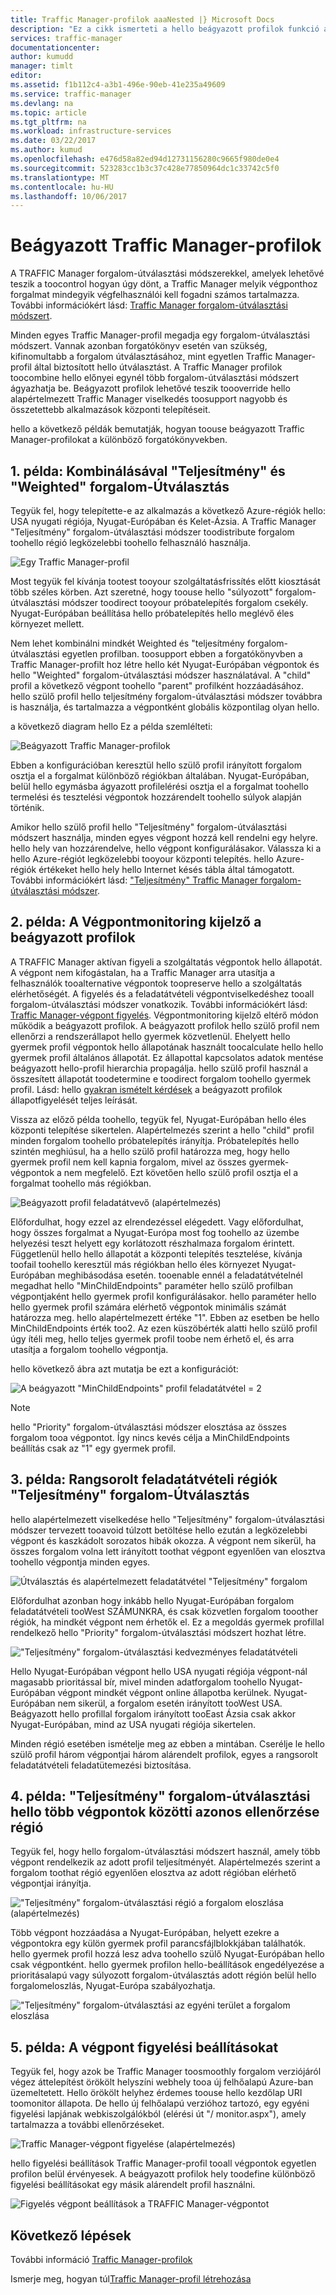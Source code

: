 ```yaml
---
title: Traffic Manager-profilok aaaNested |} Microsoft Docs
description: "Ez a cikk ismerteti a hello beágyazott profilok funkció az Azure Traffic Manager"
services: traffic-manager
documentationcenter: 
author: kumudd
manager: timlt
editor: 
ms.assetid: f1b112c4-a3b1-496e-90eb-41e235a49609
ms.service: traffic-manager
ms.devlang: na
ms.topic: article
ms.tgt_pltfrm: na
ms.workload: infrastructure-services
ms.date: 03/22/2017
ms.author: kumud
ms.openlocfilehash: e476d58a82ed94d12731156280c9665f980de0e4
ms.sourcegitcommit: 523283cc1b3c37c428e77850964dc1c33742c5f0
ms.translationtype: MT
ms.contentlocale: hu-HU
ms.lasthandoff: 10/06/2017
---
```

# <a name="nested-traffic-manager-profiles"></a>Beágyazott Traffic Manager-profilok

A TRAFFIC Manager forgalom-útválasztási módszerekkel, amelyek lehetővé teszik a toocontrol hogyan úgy dönt, a Traffic Manager melyik végponthoz forgalmat mindegyik végfelhasználói kell fogadni számos tartalmazza. További információkért lásd: [Traffic Manager forgalom-útválasztási módszert](traffic-manager-routing-methods.md).

Minden egyes Traffic Manager-profil megadja egy forgalom-útválasztási módszert. Vannak azonban forgatókönyv esetén van szükség, kifinomultabb a forgalom útválasztásához, mint egyetlen Traffic Manager-profil által biztosított hello útválasztást. A Traffic Manager profilok toocombine hello előnyei egynél több forgalom-útválasztási módszert ágyazhatja be. Beágyazott profilok lehetővé teszik toooverride hello alapértelmezett Traffic Manager viselkedés toosupport nagyobb és összetettebb alkalmazások központi telepítéseit.

hello a következő példák bemutatják, hogyan toouse beágyazott Traffic Manager-profilokat a különböző forgatókönyvekben.

## <a name="example-1-combining-performance-and-weighted-traffic-routing"></a>1. példa: Kombinálásával "Teljesítmény" és "Weighted" forgalom-Útválasztás

Tegyük fel, hogy telepítette-e az alkalmazás a következő Azure-régiók hello: USA nyugati régiója, Nyugat-Európában és Kelet-Ázsia. A Traffic Manager "Teljesítmény" forgalom-útválasztási módszer toodistribute forgalom toohello régió legközelebbi toohello felhasználó használja.

![Egy Traffic Manager-profil][4]

Most tegyük fel kívánja tootest tooyour szolgáltatásfrissítés előtt kiosztását több széles körben. Azt szeretné, hogy toouse hello "súlyozott" forgalom-útválasztási módszer toodirect tooyour próbatelepítés forgalom csekély. Nyugat-Európában beállítása hello próbatelepítés hello meglévő éles környezet mellett.

Nem lehet kombinálni mindkét Weighted és "teljesítmény forgalom-útválasztási egyetlen profilban. toosupport ebben a forgatókönyvben a Traffic Manager-profilt hoz létre hello két Nyugat-Európában végpontok és hello "Weighted" forgalom-útválasztási módszer használatával. A "child" profil a következő végpont toohello "parent" profilként hozzáadásához. hello szülő profil hello teljesítmény forgalom-útválasztási módszer továbbra is használja, és tartalmazza a végpontként globális központilag olyan hello.

a következő diagram hello Ez a példa szemlélteti:

![Beágyazott Traffic Manager-profilok][2]

Ebben a konfigurációban keresztül hello szülő profil irányított forgalom osztja el a forgalmat különböző régiókban általában. Nyugat-Európában, belül hello egymásba ágyazott profilelérési osztja el a forgalmat toohello termelési és tesztelési végpontok hozzárendelt toohello súlyok alapján történik.

Amikor hello szülő profil hello "Teljesítmény" forgalom-útválasztási módszert használja, minden egyes végpont hozzá kell rendelni egy helyre. hello hely van hozzárendelve, hello végpont konfigurálásakor. Válassza ki a hello Azure-régiót legközelebbi tooyour központi telepítés. hello Azure-régiók értékeket hello hely hello Internet késés tábla által támogatott. További információkért lásd: ["Teljesítmény" Traffic Manager forgalom-útválasztási módszer](traffic-manager-routing-methods.md#performance).

## <a name="example-2-endpoint-monitoring-in-nested-profiles"></a>2. példa: A Végpontmonitoring kijelző a beágyazott profilok

A TRAFFIC Manager aktívan figyeli a szolgáltatás végpontok hello állapotát. A végpont nem kifogástalan, ha a Traffic Manager arra utasítja a felhasználók tooalternative végpontok toopreserve hello a szolgáltatás elérhetőségét. A figyelés és a feladatátvételi végpontviselkedéshez tooall forgalom-útválasztási módszer vonatkozik. További információkért lásd: [Traffic Manager-végpont figyelés](traffic-manager-monitoring.md). Végpontmonitoring kijelző eltérő módon működik a beágyazott profilok. A beágyazott profilok hello szülő profil nem ellenőrzi a rendszerállapot hello gyermek közvetlenül. Ehelyett hello gyermek profil végpontok hello állapotának használt toocalculate hello hello gyermek profil általános állapotát. Ez állapottal kapcsolatos adatok mentése beágyazott hello-profil hierarchia propagálja. hello szülő profil használ a összesített állapotát toodetermine e toodirect forgalom toohello gyermek profil. Lásd: hello [gyakran ismételt kérdések](traffic-manager-FAQs.md#traffic-manager-nested-profiles) a beágyazott profilok állapotfigyelését teljes leírását.

Vissza az előző példa toohello, tegyük fel, Nyugat-Európában hello éles központi telepítése sikertelen. Alapértelmezés szerint a hello "child" profil minden forgalom toohello próbatelepítés irányítja. Próbatelepítés hello szintén meghiúsul, ha a hello szülő profil határozza meg, hogy hello gyermek profil nem kell kapnia forgalom, mivel az összes gyermek-végpontok a nem megfelelő. Ezt követően hello szülő profil osztja el a forgalmat toohello más régiókban.

![Beágyazott profil feladatátvevő (alapértelmezés)][3]

Előfordulhat, hogy ezzel az elrendezéssel elégedett. Vagy előfordulhat, hogy összes forgalmat a Nyugat-Európa most fog toohello az üzembe helyezési teszt helyett egy korlátozott részhalmaza forgalom érintett. Függetlenül hello hello állapotát a központi telepítés tesztelése, kívánja toofail toohello keresztül más régiókban hello éles környezet Nyugat-Európában meghibásodása esetén. tooenable ennél a feladatátvételnél megadhat hello "MinChildEndpoints" paraméter hello szülő profilban végpontjaként hello gyermek profil konfigurálásakor. hello paraméter hello hello gyermek profil számára elérhető végpontok minimális számát határozza meg. hello alapértelmezett értéke "1". Ebben az esetben be hello MinChildEndpoints érték too2. Az ezen küszöbérték alatti hello szülő profil úgy ítéli meg, hello teljes gyermek profil toobe nem érhető el, és arra utasítja a forgalom toohello végpontja.

hello következő ábra azt mutatja be ezt a konfigurációt:

![A beágyazott "MinChildEndpoints" profil feladatátvétel = 2][4]

> [!NOTE]
> hello "Priority" forgalom-útválasztási módszer elosztása az összes forgalom tooa végpontot. Így nincs kevés célja a MinChildEndpoints beállítás csak az "1" egy gyermek profil.

## <a name="example-3-prioritized-failover-regions-in-performance-traffic-routing"></a>3. példa: Rangsorolt feladatátvételi régiók "Teljesítmény" forgalom-Útválasztás

hello alapértelmezett viselkedése hello "Teljesítmény" forgalom-útválasztási módszer tervezett tooavoid túlzott betöltése hello ezután a legközelebbi végpont és kaszkádolt sorozatos hibák okozza. A végpont nem sikerül, ha összes forgalom volna lett irányított toothat végpont egyenlően van elosztva toohello végpontja minden egyes.

![Útválasztás és alapértelmezett feladatátvétel "Teljesítmény" forgalom][5]

Előfordulhat azonban hogy inkább hello Nyugat-Európában forgalom feladatátvételi tooWest SZÁMUNKRA, és csak közvetlen forgalom tooother régiók, ha mindkét végpont nem érhetők el. Ez a megoldás gyermek profillal rendelkező hello "Priority" forgalom-útválasztási módszert hozhat létre.

!["Teljesítmény" forgalom-útválasztási kedvezményes feladatátvételi][6]

Hello Nyugat-Európában végpont hello USA nyugati régiója végpont-nál magasabb prioritással bír, mivel minden adatforgalom toohello Nyugat-Európában végpont mindkét végpont online állapotba kerülnek. Nyugat-Európában nem sikerül, a forgalom esetén irányított tooWest USA. Beágyazott hello profillal forgalom irányított tooEast Ázsia csak akkor Nyugat-Európában, mind az USA nyugati régiója sikertelen.

Minden régió esetében ismételje meg az ebben a mintában. Cserélje le hello szülő profil három végpontjai három alárendelt profilok, egyes a rangsorolt feladatátvételi feladatütemezési biztosítása.

## <a name="example-4-controlling-performance-traffic-routing-between-multiple-endpoints-in-hello-same-region"></a>4. példa: "Teljesítmény" forgalom-útválasztási hello több végpontok közötti azonos ellenőrzése régió

Tegyük fel, hogy hello forgalom-útválasztási módszert használ, amely több végpont rendelkezik az adott profil teljesítményét. Alapértelmezés szerint a forgalom toothat régió egyenlően elosztva az adott régióban elérhető végpontjai irányítja.

!["Teljesítmény" forgalom-útválasztási régió a forgalom eloszlása (alapértelmezés)][7]

Több végpont hozzáadása a Nyugat-Európában, helyett ezekre a végpontokra egy külön gyermek profil parancsfájlblokkjában találhatók. hello gyermek profil hozzá lesz adva toohello szülő Nyugat-Európában hello csak végpontként. hello gyermek profilon hello-beállítások engedélyezése a prioritásalapú vagy súlyozott forgalom-útválasztás adott régión belül hello forgalomeloszlás, Nyugat-Európa szabályozhatja.

!["Teljesítmény" forgalom-útválasztási az egyéni terület a forgalom eloszlása][8]

## <a name="example-5-per-endpoint-monitoring-settings"></a>5. példa: A végpont figyelési beállításokat

Tegyük fel, hogy azok be Traffic Manager toosmoothly forgalom verziójáról végez áttelepítést örökölt helyszíni webhely tooa új felhőalapú Azure-ban üzemeltetett. Hello örökölt helyhez érdemes toouse hello kezdőlap URI toomonitor állapota. De hello új felhőalapú verzióhoz tartozó, egy egyéni figyelési lapjának webkiszolgálókból (elérési út "/ monitor.aspx"), amely tartalmazza a további ellenőrzéseket.

![Traffic Manager-végpont figyelése (alapértelmezés)][9]

hello figyelési beállítások Traffic Manager-profil tooall végpontok egyetlen profilon belül érvényesek. A beágyazott profilok hely toodefine különböző figyelési beállításokat egy másik alárendelt profil használni.

![Figyelés végpont beállítások a TRAFFIC Manager-végpontot][10]

## <a name="next-steps"></a>Következő lépések

További információ [Traffic Manager-profilok](traffic-manager-overview.md)

Ismerje meg, hogyan túl[Traffic Manager-profil létrehozása](traffic-manager-create-profile.md)

<!--Image references-->
[1]: ./media/traffic-manager-nested-profiles/figure-1.png
[2]: ./media/traffic-manager-nested-profiles/figure-2.png
[3]: ./media/traffic-manager-nested-profiles/figure-3.png
[4]: ./media/traffic-manager-nested-profiles/figure-4.png
[5]: ./media/traffic-manager-nested-profiles/figure-5.png
[6]: ./media/traffic-manager-nested-profiles/figure-6.png
[7]: ./media/traffic-manager-nested-profiles/figure-7.png
[8]: ./media/traffic-manager-nested-profiles/figure-8.png
[9]: ./media/traffic-manager-nested-profiles/figure-9.png
[10]: ./media/traffic-manager-nested-profiles/figure-10.png
